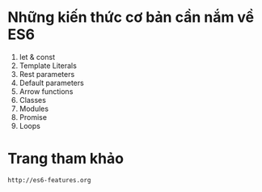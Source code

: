 # Những kiến thức cơ bản cần nắm về ES6
1. let & const
2. Template Literals
3. Rest parameters
4. Default parameters
5. Arrow functions
6. Classes
7. Modules
8. Promise
9. Loops
# Trang tham khảo
```
http://es6-features.org
```
